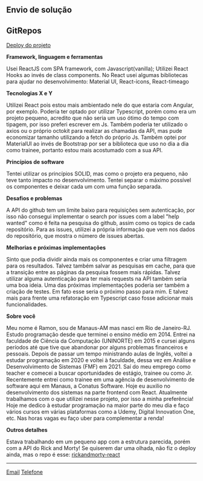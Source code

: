 ## Envio de solução

## GitRepos
[Deploy do projeto](https://relaxed-bose-bb7c16.netlify.app/)

**Framework, linguagem e ferramentas**

Usei ReactJS com SPA framework, com Javascript(vanilla);
Utilizei React Hooks ao invés de class components.
No React usei algumas bibliotecas para ajudar no desenvolvimento:
Material UI,
React-icons,
React-timeago

**Tecnologias X e Y**

Utilizei React pois estou mais ambientado nele do que estaria com Angular, por exemplo. Poderia ter optado por utilizar Typescript, porém como era um projeto pequeno, acredito que não seria um uso ótimo do tempo com tipagem, por isso preferi escrever em Js.
Também poderia ter utilizado o axios ou o próprio octokit para realizar as chamadas da API, mas pude economizar tamanho utilizando a fetch do próprio Js.
Também optei por MaterialUI ao invés de Bootstrap por ser a biblioteca que uso no dia a dia como trainee, portanto estou mais acostumado com a sua API. 

**Princípios de software**

Tentei utilizar os princípios SOLID, mas como o projeto era pequeno, não teve tanto impacto no desenvolvimento. Tentei separar o máximo possível os componentes e deixar cada um com uma função separada.

**Desafios e problemas**

A API do github tem um limite baixo para requisições sem autenticação, por isso não consegui implementar o search por issues com a label "help wanted" como é feita na pesquisa do github, assim como os topics de cada repositório. Para as issues, utilizei a própria informação que vem nos dados do repositório, que mostra o número de issues abertas.


**Melhorias e próximas implementações**

Sinto que podia dividir ainda mais os componentes e criar uma filtragem para os resultados. Talvez também salvar as pesquisas em cache, para que a transição entre as páginas da pesquisa fossem mais rápidas. Talvez utilizar alguma autenticação para ter mais requests na API também seria uma boa ideia.
Uma das próximas implementações poderia ser também a criação de testes. Em fato esse seria o próximo passo para mim. E talvez mais para frente uma refatoração em Typescript caso fosse adicionar mais funcionalidades.

**Sobre você**

Meu nome é Ramon, sou de Manaus-AM mas nasci em Rio de Janeiro-RJ. Estudo programação desde que terminei o ensino médio em 2014. Entrei na faculdade de Ciência da Computação (UNINORTE) em 2015 e cursei alguns períodos até que tive que abandonar por alguns problemas financeiros e pessoais. Depois de passar um tempo ministrando aulas de Inglês, voltei a estudar programação em 2020 e voltei à faculdade, dessa vez em Análise e Desenvolvimento de Sistemas (FMF) em 2021. Saí do meu emprego como teacher e comecei a buscar oportunidades de estágio, trainee ou como Jr. Recentemente entrei como trainee em uma agência de desenvolvimento de software aqui em Manaus, a Conatus Software. Hoje eu auxilio no desenvolvimento dos sistemas na parte frontend com React. Atualmente trabalhamos com o que utilizei nesse projeto, por isso a minha preferência!
Hoje me dedico à estudar programação na maior parte do meu dia e faço vários cursos em várias plataformas como a Udemy, Digital Innovation One, etc. Nas horas vagas eu faço uber para complementar a renda!

**Outros detalhes**

Estava trabalhando em um pequeno app com a estrutura parecida, porém com a API do Rick and Morty! Se quiserem dar uma olhada, não fiz o deploy ainda, mas o repo é esse:
[rickandmorty-react](https://github.com/ramonmetzker/rickandmorty-react)


---

[Email](mailto:ramonmetzker12@gmail.com)
[Telefone](https://api.whatsapp.com/send?phone=559284974901)


